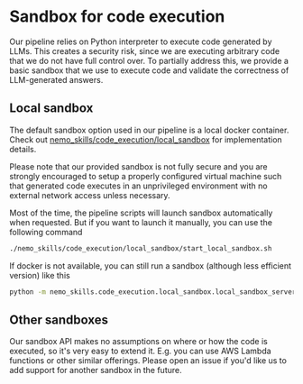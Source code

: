 # Sandbox for code execution

Our pipeline relies on Python interpreter to execute code generated by LLMs. This creates a security risk,
since we are executing arbitrary code that we do not have full control over. To partially address this,
we provide a basic sandbox that we use to execute code and validate the correctness of LLM-generated answers.

## Local sandbox

The default sandbox option used in our pipeline is a local docker container.
Check out [nemo_skills/code_execution/local_sandbox](https://github.com/NVIDIA-NeMo/Skills/blob/main/nemo_skills/code_execution/local_sandbox)
for implementation details.

Please note that our provided sandbox is not fully secure and you are strongly encouraged to
setup a properly configured virtual machine such that generated code executes in an unprivileged environment
with no external network access unless necessary.

Most of the time, the pipeline scripts will launch sandbox automatically when requested. But if you want to launch
it manually, you can use the following command

```bash
./nemo_skills/code_execution/local_sandbox/start_local_sandbox.sh
```

If docker is not available, you can still run a sandbox (although less efficient version) like this

```bash
python -m nemo_skills.code_execution.local_sandbox.local_sandbox_server
```

## Other sandboxes

Our sandbox API makes no assumptions on where or how the code is executed, so it's very easy
to extend it. E.g. you can use AWS Lambda functions or other similar offerings.
Please open an issue if you'd like us to add support for another sandbox in the future.